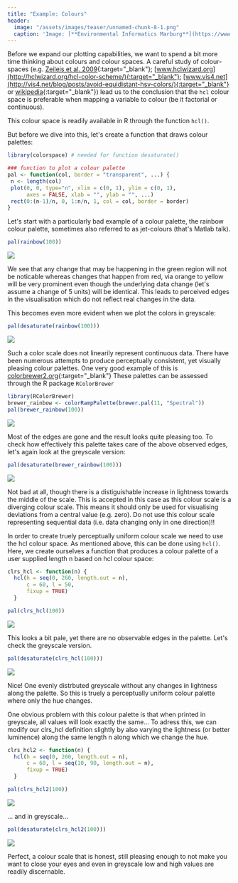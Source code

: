 ```yaml
---
title: "Example: Colours"
header:
  image: "/assets/images/teaser/unnamed-chunk-8-1.png"
  caption: 'Image: [**Environmental Informatics Marburg**](https://www.uni-marburg.de/en/fb19/disciplines/physisch/environmentalinformatics)'
---
```



Before we expand our plotting capabilities, we want to spend a bit more time 
thinking about colours and colour spaces. A careful study of colour-spaces 
(e.g. [Zeileis et al. 2009](http://statmath.wu.ac.at/~zeileis/papers/Zeileis+Hornik+Murrell-2009.pdf){:target="_blank"}; 
[www.hclwizard.org](http://hclwizard.org/hcl-color-scheme/){:target="_blank"}; 
[www.vis4.net](http://vis4.net/blog/posts/avoid-equidistant-hsv-colors/){:target="_blank"} or 
[wikipedia](https://en.wikipedia.org/wiki/HSL_and_HSV){:target="_blank"}) 
lead us to the conclusion that the ```hcl``` colour space is preferable when mapping a variable to colour (be it factorial or continuous).

This colour space is readily available in R through the function `hcl()`.

But before we dive into this, let's create a function that draws colour palettes:


```r
library(colorspace) # needed for function desaturate()

### function to plot a colour palette
pal <- function(col, border = "transparent", ...) {
 n <- length(col)
 plot(0, 0, type="n", xlim = c(0, 1), ylim = c(0, 1),
      axes = FALSE, xlab = "", ylab = "", ...)
 rect(0:(n-1)/n, 0, 1:n/n, 1, col = col, border = border)
}
```

Let's start with a particularly bad example of a colour palette, the rainbow colour palette,
sometimes also referred to as jet-colours (that's Matlab talk).


```r
pal(rainbow(100))
```

<img src="{{ site.baseurl }}/assets/images/rmd_images/e11-02/unnamed-chunk-2-1.png" style="display: block; margin: auto;" />

We see that any change that may be happening in the green region will not be noticable
whereas changes that happen from red, via orange to yellow will be very prominent even though 
the underlying data change (let's assume a change of 5 units) will be identical. This leads to 
perceived edges in the visualisation which do not reflect real changes in the data.

This becomes even more evident when we plot the colors in greyscale:


```r
pal(desaturate(rainbow(100)))
```

<img src="{{ site.baseurl }}/assets/images/rmd_images/e11-02/unnamed-chunk-3-1.png" style="display: block; margin: auto;" />

Such a color scale does not linearily represent continuous data.
There have been numerous attempts to produce perceptually consistent, yet visually pleasing
colour palettes. One very good example of this is [colorbrewer2.org](http://www.colorbrewer2.org){:target="_blank"}
These palettes can be assessed through the R package `RColorBrewer`


```r
library(RColorBrewer)
brewer_rainbow <- colorRampPalette(brewer.pal(11, "Spectral"))
pal(brewer_rainbow(100))
```

<img src="{{ site.baseurl }}/assets/images/rmd_images/e11-02/unnamed-chunk-4-1.png" style="display: block; margin: auto;" />

Most of the edges are gone and the result looks quite pleasing too.
To check how effectively this palette takes care of the above observed edges,
let's again look at the greyscale version:


```r
pal(desaturate(brewer_rainbow(100)))
```

<img src="{{ site.baseurl }}/assets/images/rmd_images/e11-02/unnamed-chunk-5-1.png" style="display: block; margin: auto;" />

Not bad at all, though there is a distiguishable increase in lightness towards the middle of the scale.
This is accepted in this case as this colour scale is a diverging colour scale. This means it should only be used for visualising deviations from a central value (e.g. zero). Do not use this colour scale representing sequential data (i.e. data changing only in one direction)!!

In order to create truely perceptually uniform colour scale we need to use the hcl colour space. As mentioned above, this can be done using `hcl()`. Here, we create ourselves a function that produces a colour palette of a user supplied length n based on hcl colour space:


```r
clrs_hcl <- function(n) {
  hcl(h = seq(0, 260, length.out = n), 
      c = 60, l = 50, 
      fixup = TRUE)
  }

pal(clrs_hcl(100))
```

<img src="{{ site.baseurl }}/assets/images/rmd_images/e11-02/unnamed-chunk-6-1.png" style="display: block; margin: auto;" />

This looks a bit pale, yet there are no observable edges in the palette. Let's check the greyscale version.


```r
pal(desaturate(clrs_hcl(100)))
```

<img src="{{ site.baseurl }}/assets/images/rmd_images/e11-02/unnamed-chunk-7-1.png" style="display: block; margin: auto;" />

Nice! One evenly distrbuted greyscale without any changes in lightness along the palette. So this is truely a perceptually uniform colour palette where only the hue changes.

One obvious problem with this colour palette is that when printed in greyscale, all values will look exactly the same... To adress this, we can modify our clrs_hcl definition slightly by also varying the lightness (or better luminence) along the same length n along which we change the hue.


```r
clrs_hcl2 <- function(n) {
  hcl(h = seq(0, 260, length.out = n), 
      c = 60, l = seq(10, 90, length.out = n), 
      fixup = TRUE)
  }

pal(clrs_hcl2(100))
```

<img src="{{ site.baseurl }}/assets/images/rmd_images/e11-02/unnamed-chunk-8-1.png" style="display: block; margin: auto;" />

... and in greyscale...


```r
pal(desaturate(clrs_hcl2(100)))
```

<img src="{{ site.baseurl }}/assets/images/rmd_images/e11-02/unnamed-chunk-9-1.png" style="display: block; margin: auto;" />

Perfect, a colour scale that is honest, still pleasing enough to not make you want to close your eyes and even in greyscale low and high values are readily discernable.

